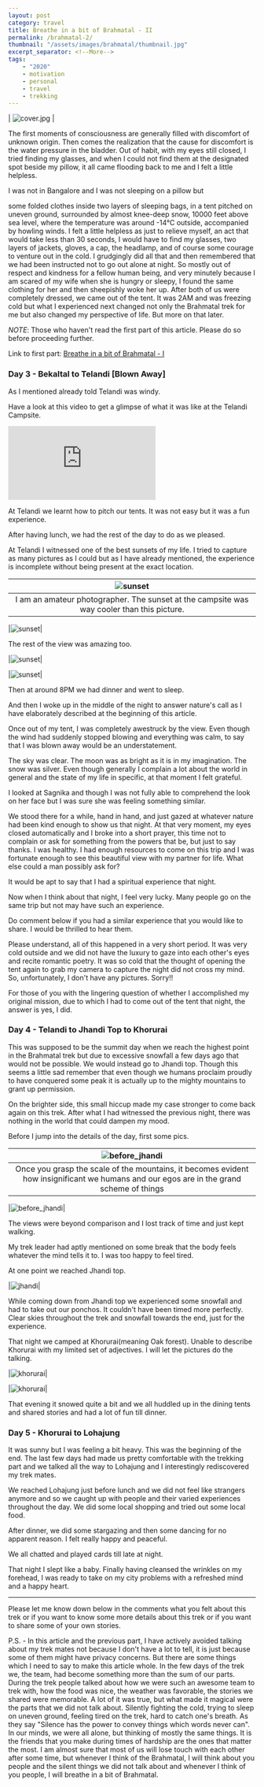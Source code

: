 ```yaml
---
layout: post
category: travel
title: Breathe in a bit of Brahmatal - II
permalink: /brahmatal-2/
thumbnail: "/assets/images/brahmatal/thumbnail.jpg"
excerpt_separator: <!--More-->
tags:
    - "2020"
    - motivation
    - personal
    - travel
    - trekking
---
```


| ![cover.jpg]({{site.url}}/assets/images/brahmatal/brahmatal.jpg) |

The first moments of consciousness are generally filled with discomfort of
unknown origin. Then comes the realization that the cause for discomfort is
the water pressure in the bladder.
Out of habit, with my eyes still closed, I tried finding my glasses, and when I
could not find them at the designated spot beside my pillow, it all came
flooding back to me and I felt a little helpless.

I was not in Bangalore and I was not sleeping on a pillow but
<!--More-->
some folded clothes inside two layers of sleeping bags, in a tent pitched on
uneven ground, surrounded by almost knee-deep snow, 10000 feet above sea level,
where the temperature was around -14°C outside, accompanied by howling winds. I
felt a little helpless as just to relieve myself, an act that would take less
than 30 seconds, I would have to find my glasses, two layers of jackets,
gloves, a cap, the headlamp, and of course some courage to venture out in the
cold. I grudgingly did all that and then remembered that we had been instructed 
not to go out alone at night. So mostly out of respect and kindness for a fellow
human being, and very minutely because I am scared of my wife when she is hungry
or sleepy, I found the same clothing for her and then sheepishly woke her up.
After both of us were completely dressed, we came out of the tent. It was 2AM
and was freezing cold but what I experienced next changed not only the
Brahmatal trek for me but also changed my perspective of life. But more on that
later.

_NOTE_: Those who haven't read the first part of this article. Please do so
before proceeding further.

Link to first part: [Breathe in a bit of Brahmatal - I]({{site.url}}/brahmatal-1/)



### Day 3 - Bekaltal to Telandi [Blown Away]

As I mentioned already told Telandi was windy.

Have a look at this video to get a glimpse of what it was like at the Telandi
Campsite.

<div class="iframe-container">
<!--<iframe width="760" height="500" src="https://www.youtube.com/embed/YgA7m_CDhcw" frameborder="0" allowfullscreen></iframe>-->
<iframe  src="https://www.youtube.com/embed/YgA7m_CDhcw" frameborder="0" allowfullscreen></iframe>
</div>

At Telandi we learnt how to pitch our tents. It was not easy but it was a fun
experience.

After having lunch, we had the rest of the day to do as we pleased.

At Telandi I witnessed one of the best sunsets of my life. I tried to capture
as many pictures as I could but as I have already mentioned, the experience is
incomplete without being present at the exact location.


|![sunset]({{site.url}}/assets/images/brahmatal/sunset_telandi.jpg)|
|:--:|
| I am an amateur photographer. The sunset at the campsite was way cooler than this picture. |

|![sunset]({{site.url}}/assets/images/brahmatal/sunset1_telandi.jpg)|

The rest of the view was amazing too.

|![sunset]({{site.url}}/assets/images/brahmatal/clouds1_telandi.jpg)|

|![sunset]({{site.url}}/assets/images/brahmatal/clouds_telandi.jpg)|

Then at around 8PM we had dinner and went to sleep.

And then I woke up in the middle of the night to answer nature's call as I have
elaborately described at the beginning of this article.

Once out of my tent, I was completely awestruck by the view.  Even though the
wind had suddenly stopped blowing and everything was calm, to say that I was
blown away would be an understatement.

The sky was clear. The moon was as bright as it is in my imagination. The snow
was silver. Even though generally I complain a lot about the world in general
and the state of my life in specific, at that moment I felt grateful.

I looked at Sagnika and though I was not fully able to comprehend the look on
her face but I was sure she was feeling something similar.

We stood there for a while, hand in hand, and just gazed at whatever nature had
been kind enough to show us that night.  At that very moment, my eyes closed
automatically and I broke into a short prayer, this time not to complain or ask
for something from the powers that be, but just to say thanks.  I was healthy.
I had enough resources to come on this trip and I was fortunate enough to
see this beautiful view with my partner for life. What else could a man
possibly ask for?

It would be apt to say that I had a spiritual experience that night.

Now when I think about that night, I feel very lucky. Many people go on the
same trip but not may have such an experience.

Do comment below if you had a similar experience that you would like to share.
I would be thrilled to hear them.

Please understand, all of this happened in a very short period. It was
very cold outside and we did not have the luxury to gaze into each other's eyes
and recite romantic poetry.  It was so cold that the thought of opening the
tent again to grab my camera to capture the night did not cross my mind. So,
unfortunately, I don't have any pictures. Sorry!!

For those of you with the lingering question of whether I accomplished my
original mission, due to which I had to come out of the tent that night, the answer
is yes, I did.

### Day 4 - Telandi to Jhandi Top to Khorurai

This was supposed to be the summit day when we reach the highest point in the
Brahmatal trek but due to excessive snowfall a few days ago that would not be
possible. We would instead go to Jhandi top. Though this seems a little sad
remember that even though we humans proclaim proudly to have conquered
some peak it is actually up to the mighty mountains to grant up permission.

On the brighter side, this small hiccup made my case stronger to come back again
on this trek. After what I had witnessed the previous night, there was nothing
in the world that could dampen my mood.

Before I jump into the details of the day, first some pics.

|![before_jhandi]({{site.url}}/assets/images/brahmatal/before_jhandi.jpg)|
|:--:|
| Once you grasp the scale of the mountains, it becomes evident how insignificant we humans and our egos are in the grand scheme of things  |

|![before_jhandi]({{site.url}}/assets/images/brahmatal/before_jhandi1.jpg)|

The views were beyond comparison and I lost track of time and just kept walking.

My trek leader had aptly mentioned on some break that the body feels whatever the mind tells it to. I was too happy to feel tired.

At one point we reached Jhandi top.

|![jhandi]({{site.url}}/assets/images/brahmatal/jhandi.jpg)|

While coming down from Jhandi top we experienced some snowfall and had to take
out our ponchos.  It couldn't have been timed more perfectly. Clear skies
throughout the trek and snowfall towards the end, just for the experience.

That night we camped at Khorurai(meaning Oak forest).
Unable to describe Khorurai with my limited set of adjectives. I will let the pictures do the talking.


|![khorurai]({{site.url}}/assets/images/brahmatal/khorurai.jpg)|

|![khorurai]({{site.url}}/assets/images/brahmatal/khorurai1.jpg)|

That evening it snowed quite a bit and we all huddled up in the dining tents
and shared stories and had a lot of fun till dinner.

### Day 5 - Khorurai to Lohajung

It was sunny but I was feeling a bit heavy. This was the beginning of the
end.  The last few days had made us pretty comfortable with the trekking part
and we talked all the way to Lohajung and I interestingly rediscovered my trek mates.

We reached Lohajung just before lunch and we did not feel like strangers
anymore and so we caught up with people and their varied experiences throughout
the day.  We did some local shopping and tried out some local food.

After dinner, we did some stargazing and then some dancing for no apparent
reason. I felt really happy and peaceful.

We all chatted and played cards till late at night.

That night I slept like a baby. Finally having cleansed the wrinkles on my
forehead, I  was ready to take on my city problems with a refreshed mind and a
happy heart.

---

Please let me know down below in the comments what you felt about this trek or
if you want to know some more details about this trek or if you want to share
some of your own stories.

P.S. - In this article and the previous part, I have actively avoided talking
about my trek mates not because I don't have a lot to tell, it is just because
some of them might have privacy concerns. But there are some things which I
need to say to make this article whole.  In the few days of the trek we, the
team, had become something more than the sum of our parts.  During the trek
people talked about how we were such an awesome team to trek with, how the food
was nice, the weather was favorable, the stories we shared were memorable.  A
lot of it was true, but what made it magical were the parts that we did not
talk about.  Silently fighting the cold, trying to sleep on uneven ground,
feeling tired on the trek, hard to catch one's breath. As they say "Silence has
the power to convey things which words never can". In our minds, we were all
alone, but thinking of mostly the same things. It is the friends that you make
during times of hardship are the ones that matter the most.  I am almost sure
that most of us will lose touch with each other after some time, but whenever I
think of the Brahmatal, I will think about you people and the silent things we
did not talk about and whenever I think of you people, I will breathe in a bit
of Brahmatal.


